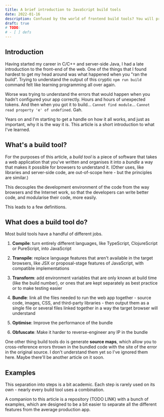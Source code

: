 ```yaml
---
title: A brief introduction to JavaScript build tools
date: 2022-01-16
description: Confused by the world of frontend build tools? You will probably still be after reading this article.
draft: true
# TODO:
# - [ ] defs
---
```


## Introduction

Having started my career in C/C++ and server-side Java, I had a late introduction to the front-end of the web. One of the things that I found hardest to get my head around was what happened when you "ran the build". Trying to understand the output of this cryptic `npm run build` command felt like learning programming all over again.

Worse was trying to understand the errors that would happen when you hadn't configured your app correctly. Hours and hours of unexpected tokens. And then when you got it to build... `Cannot find module`... `Cannot read property 'e' of undefined`. Gah.  

Years on and I'm starting to get a handle on how it all works, and just as important, why it is the way it is. This article is a short introduction to what I've learned.

## What's a build tool?

For the purposes of this article, a _build tool_ is a piece of software that takes a web application that you've written and organises it into a _bundle_ a way that makes it possible for browsers to understand it. (Other uses, like libraries and server-side code, are out-of-scope here - but the principles are similar.)

This decouples the development environment of the code from the way browsers and the Internet work, so that the developers can write better code, and modularise their code, more easily.

This leads to a few definitions.

[//]: # (<!-- TODO turn this into a <Def/> component -->)

[//]: # ()
[//]: # (| Term                | Definition                                                                                                                                                                                    |)

[//]: # (|---------------------|-----------------------------------------------------------------------------------------------------------------------------------------------------------------------------------------------|)

[//]: # (| **Build tool**      | A piece of software that transforms source code into a browser-ready bundle                                                                                                                   |)

[//]: # (| **Bundle**          | The result of running the build tool: one or many files that represent all of the assets needed to run the application compressed together in a way that the target browsers will understand. |)

[//]: # (| **Target browsers** | The browsers &#40;or the version of JavaScript that runs on the browsers&#41; that the bundle should run correctly on.                                                                                |)

[//]: # (| **Source code**     | The code that developers edit that makes up the web application, including static assets.                                                                                                     |)

[//]: # (| **Assets**          | One of the files that make up a bundle. Could be JavaScript, CSS, images, videos, JSON, or something else.                                                                                    |)

## What does a build tool do?

Most build tools have a handful of different jobs.

1. **Compile**: turn entirely different languages, like TypeScript, ClojureScript or PureScript, into JavaScript

2. **Transpile**: replace language features that aren't available in the target browsers, like JSX or proposal-stage features of JavaScript, with compatible implementations

3. **Transform**: add environment variables that are only known at build time (like the build number), or ones that are kept separately as best practice or to make testing easier

4. **Bundle**: link all the files needed to run the web app together - source code, images, CSS, and third-party libraries - then output them as a single file or several files linked together in a way the target browser will understand

6. **Optimise**: Improve the performance of the bundle

7. **Obfuscate**: Make it harder to reverse-engineer any IP in the bundle

One other thing build tools do is generate **source maps**, which allow you to cross-reference errors thrown in the bundled code with the site of the error in the original source. I don't understand them yet so I've ignored them here. Maybe there'll be another article on it soon.

## Examples

This separation into steps is a bit academic. Each step is rarely used on its own - nearly every build tool uses a combination. 

A companion to this article is a repository (TODO LINK) with a bunch of examples, which are designed to be a bit easier to separate all the different features from the average production app.  
